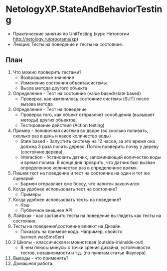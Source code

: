 # NetologyXP.StateAndBehaviorTesting
* Практические занятия по UnitTesting (курс Нетологии http://netology.ru/programs/xp)
* Лекция: Тесты на поведение и тесты на состояние.

## План
1. Что можно проверить тестами?
    * Возвращаемое значение
    * Изменение состояния объекта\системы
    * Вызов метода другого объекта
2. Определение - Тест на состояние (value based\state based)
    * Проверка, как изменилось состояние системы (SUT) после вызова метода
3. Определение - Тест на поведение
    * Проверка того, как объект отправляет соообщения (вызывает методы) других объектов.
    * Тестирование действия (Action testing)
4. Пример - поливочная система во дворе (во сколько поливать, сколько раз в день и какое количество воды)
    * State based - Запустить систему на 12 часов, за это время она должна 3 раза полить дерево. Потом проверить почву у дереву (состояние дерева).
    * Interaction - Установить датчик, запоминающий количество воды и время полива. В конце дня проврить, что датчик был вызван определенное количество раз в определенное время.
5. Пишем тест на поведение и тест на состояние на один и тот же сценарий
    * Бармен отправляет смс боссу, что напиток закончился 
6. Когда удобнее использовать тест на состояние?
    *  Примеры
7. Когда удобнее использовать тесты на поведение?
    * Кэш
    * Публичное внешнее API
8. Лайфхак - как заставить тесты на поведение выглядеть как тесты на состояние.
9. Тесты на поведение\состояние влияют на Дизайн.
    * Показать на примере кода. Например, свойсто barmen.wasSmsSent
10. 2 Школы - классичиская и мокистская (outside-in\inside-out)
    * В чем плюсы минусы с точки зрения дизайна, устойчивости тестов, независимости и т.д. (по пунктам статьи Фаулера)
11. Выводы - что применять?
12. Домашняя работа.